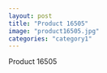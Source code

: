 ```yaml
---
layout: post
title: "Product 16505"
image: "product16505.jpg"
categories: "category1"
---
```

Product 16505
